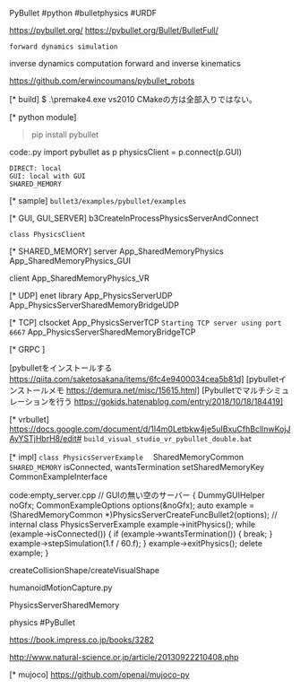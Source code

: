 PyBullet
#python #bulletphysics #URDF

https://pybullet.org/
	https://pybullet.org/Bullet/BulletFull/

	forward dynamics simulation
 inverse dynamics computation
 forward and inverse kinematics

https://github.com/erwincoumans/pybullet_robots

[* build]
$ .\premake4.exe vs2010
CMakeの方は全部入りではない。

[* python module]
> pip install pybullet

code:.py
 import pybullet as p
 physicsClient = p.connect(p.GUI)

	DIRECT: local
	GUI: local with GUI
	SHARED_MEMORY

[* sample]
`bullet3/examples/pybullet/examples`

[* GUI, GUI_SERVER]
	b3CreateInProcessPhysicsServerAndConnect

	class PhysicsClient

[* SHARED_MEMORY]
server
	App_SharedMemoryPhysics
 App_SharedMemoryPhysics_GUI

client
	App_SharedMemoryPhysics_VR

[* UDP]
enet library
	App_PhysicsServerUDP 
	App_PhysicsServerSharedMemoryBridgeUDP

[* TCP]
clsocket 
	App_PhysicsServerTCP
		`Starting TCP server using port 6667`
	App_PhysicsServerSharedMemoryBridgeTCP

[* GRPC ]

[pybulletをインストールする https://qiita.com/saketosakana/items/6fc4e9400034cea5b81d]
[pybulletインストールメモ https://demura.net/misc/15615.html] 
[Pybulletでマルチシミュレーションを行う https://gokids.hatenablog.com/entry/2018/10/18/184419]

[* vrbullet]
https://docs.google.com/document/d/1I4m0Letbkw4je5uIBxuCfhBcllnwKojJAyYSTjHbrH8/edit#
`build_visual_studio_vr_pybullet_double.bat`

[* impl]
`class PhysicsServerExample`　
	SharedMemoryCommon `SHARED_MEMORY` isConnected, wantsTermination setSharedMemoryKey
		CommonExampleInterface

code:empty_server.cpp
 // GUIの無い空のサーバー
   {
     DummyGUIHelper noGfx;
     CommonExampleOptions options(&noGfx);
     auto example =
         (SharedMemoryCommon *)PhysicsServerCreateFuncBullet2(options); // internal class PhysicsServerExample
     example->initPhysics();
     while (example->isConnected()) {
       if (example->wantsTermination()) {
         break;
       }
       example->stepSimulation(1.f / 60.f);
     }
     example->exitPhysics();
     delete example;
   }

createCollisionShape/createVisualShape

humanoidMotionCapture.py

PhysicsServerSharedMemory


physics
#PyBullet

https://book.impress.co.jp/books/3282


http://www.natural-science.or.jp/article/20130922210408.php

[* mujoco]
https://github.com/openai/mujoco-py
